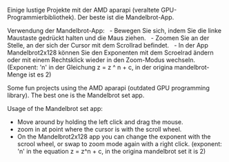 Einige lustige Projekte mit der AMD aparapi (veraltete GPU-Programmierbibliothek). Der beste ist die Mandelbrot-App.

Verwendung der Mandelbrot-App:
  - Bewegen Sie sich, indem Sie die linke Maustaste gedrückt halten und die Maus ziehen.
  - Zoomen Sie an der Stelle, an der sich der Cursor mit dem Scrollrad befindet.
  - In der App Mandelbrot2x128 können Sie den Exponenten mit dem Scroelrad ändern oder mit einem Rechtsklick wieder in den Zoom-Modus wechseln. (Exponent: 'n' in der Gleichung z = z ^ n + c, in der origina mandelbrot-Menge ist es 2)



Some fun projects using the AMD aparapi (outdated GPU programming library). The best one is the Mandelbrot set app.

Usage of the Mandelbrot set app:
 - Move around by holding the left click and drag the mouse.
 - zoom in at point where the cursor is with the scroll wheel.
 - On the Mandelbrot2x128 app you can change the exponent with the scrool wheel, or swap to zoom mode again with a right click. (exponent: 'n' in the equation z = z^n + c, in the origina mandelbrot set it is 2)

